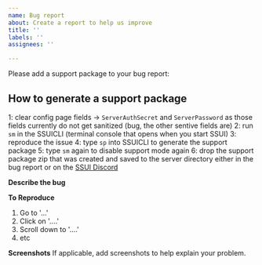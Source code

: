 ```yaml
---
name: Bug report
about: Create a report to help us improve
title: ''
labels: ''
assignees: ''

---
```


Please add a support package to your bug report:

## How to generate a support package
1: clear config page fields -> `ServerAuthSecret` and `ServerPassword` as those fields currently do not get sanitized (bug, the other sentive fields are)
2: run `sm` in the SSUICLI (terminal console that opens when you start SSUI) 
3: reproduce the issue
4: type `sp` into SSUICLI to generate the support package
5: type `sm` again to disable support mode again
6: drop the support package zip that was created and saved to the server directory either in the bug report or on the [SSUI Discord 
](https://discord.gg/8n3vN92MyJ)

**Describe the bug**



**To Reproduce**
1. Go to '...'
2. Click on '....'
3. Scroll down to '....'
4. etc

**Screenshots**
If applicable, add screenshots to help explain your problem.
